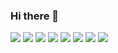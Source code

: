### Hi there 👋
<p>
  <img src="https://img.shields.io/badge/java-007396?style=flat&logo=java&logoColor=white"/>
  <img src="https://img.shields.io/badge/springboot-6DB33F?style=flat&logo=springboot&logoColor=white"/>
  <img src="https://img.shields.io/badge/android-3DDC84?style=flat&logo=android&logoColor=white"/>
  <img src="https://img.shields.io/badge/html5-E34F26?style=flat&logo=html5&logoColor=white"/>
  <img src="https://img.shields.io/badge/javascript-F7DF1E?style=flat&logo=javascript&logoColor=white"/>
  <img src="https://img.shields.io/badge/php-777BB4?style=flat&logo=php&logoColor=white"/>
  <img src="https://img.shields.io/badge/unity-FFFFFF?style=flat&logo=unity&logoColor=black"/>
  <img src="https://img.shields.io/badge/csharp-239120?style=flat&logo=csharp&logoColor=white"/>
  
  
  
</p>


<!--
**GeonMo-Moon/GeonMo-Moon** is a ✨ _special_ ✨ repository because its `README.md` (this file) appears on your GitHub profile.

Here are some ideas to get you started:

- 🔭 I’m currently working on ...
- 🌱 I’m currently learning ...
- 👯 I’m looking to collaborate on ...
- 🤔 I’m looking for help with ...
- 💬 Ask me about ...
- 📫 How to reach me: ...
- 😄 Pronouns: ...
- ⚡ Fun fact: ...
-->
